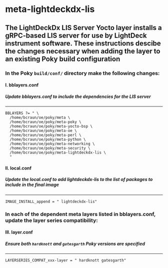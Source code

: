 # meta-lightdeckdx-lis  
## The LightDeckDx LIS Server Yocto layer installs a gRPC-based LIS server for use by LightDeck instrument software. These instructions descibe the changes necessary when adding the layer to an existing Poky build configuration  

### In the Poky `build/conf/` directory make the following changes:  

#### I. bblayers.conf  
##### Update bblayers.conf to include the dependencies for the LIS server  
---  
```
BBLAYERS ?= " \
  /home/bcraun/oe/poky/meta \
  /home/bcraun/oe/poky/meta-poky \
  /home/bcraun/oe/poky/meta-yocto-bsp \
  /home/bcraun/oe/poky/meta-oe \
  /home/bcraun/oe/poky/meta-perl \
  /home/bcraun/oe/poky/meta-python \
  /home/bcraun/oe/poky/meta-networking \
  /home/bcraun/oe/poky/meta-security \
  /home/bcraun/oe/poky/meta-lightdeckdx-lis \
  "
```  

#### II. local.conf  
##### Update the local.conf to add lightdeckdx-lis to the list of packages to include in the final image  
---
`IMAGE_INSTALL_append = " lightdeckdx-lis"`

### In each of the dependent meta layers listed in bblayers.conf, update the layer series compatibility:  

#### III. layer.conf  
##### Ensure both `hardknott` and `gatesgarth` Poky versions are specified  
---
`LAYERSERIES_COMPAT_xxx-layer = " hardknott gatesgarth"`
 

